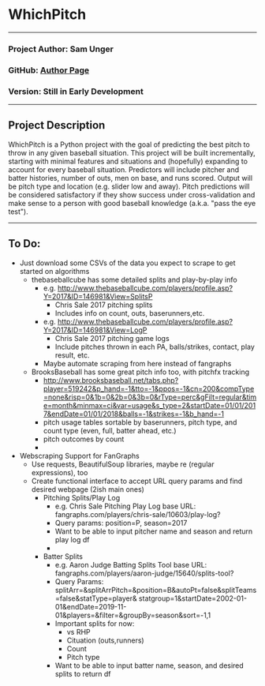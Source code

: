 # WhichPitch
***
### Project Author: Sam Unger
### GitHub: [Author Page](https://github.com/ungersk1998)
### Version: Still in Early Development
***
## Project Description
WhichPitch is a Python project with the goal of predicting the best pitch to throw in any given baseball situation. This 
project will be built incrementally, starting with minimal features and situations and (hopefully) expanding to account
for every baseball situation. Predictors will include pitcher and batter histories, number of outs, men on base, and runs
scored. Output will be pitch type and location (e.g. slider low and away). Pitch predictions will be considered satisfactory 
if they show success under cross-validation and make sense to a person with good baseball knowledge (a.k.a. "pass the eye 
test").
***
## To Do:
- Just download some CSVs of the data you expect to scrape to get started on algorithms
    - thebaseballcube has some detailed splits and play-by-play info
        - e.g. http://www.thebaseballcube.com/players/profile.asp?Y=2017&ID=146981&View=SplitsP
            - Chris Sale 2017 pitching splits
            - Includes info on count, outs, baserunners,etc.
        - e.g. http://www.thebaseballcube.com/players/profile.asp?Y=2017&ID=146981&View=LogP
            - Chris Sale 2017 pitching game logs
            - Include pitches thrown in each PA, balls/strikes, contact, play result, etc.
        - Maybe automate scraping from here instead of fangraphs
    - BrooksBaseball has some great pitch info too, with pitchfx tracking
        - http://www.brooksbaseball.net/tabs.php?player=519242&p_hand=-1&tto=-1&ppos=-1&cn=200&compType=none&risp=0&1b=0&2b=0&3b=0&rType=perc&gFilt=regular&time=month&minmax=ci&var=usage&s_type=2&startDate=01/01/2017&endDate=01/01/2018&balls=-1&strikes=-1&b_hand=-1
        - pitch usage tables sortable by baserunners, pitch type, and count type (even, full, batter ahead, etc.)
        - pitch outcomes by count
        - 
- Webscraping Support for FanGraphs
    - Use requests, BeautifulSoup libraries, maybe re (regular expressions), too
    - Create functional interface to accept URL query params and find desired webpage (2ish main ones)
        - Pitching Splits/Play Log
            - e.g. Chris Sale Pitching Play Log base URL: fangraphs.com/players/chris-sale/10603/play-log?
            - Query params: position=P, season=2017
            - Want to be able to input pitcher name and season and return play log df
            - 
        - Batter Splits
            - e.g. Aaron Judge Batting Splits Tool base URL: fangraphs.com/players/aaron-judge/15640/splits-tool?
            - Query Params: splitArr=&splitArrPitch=&position=B&autoPt=false&splitTeams=false&statType=player&
                statgroup=1&startDate=2002-01-01&endDate=2019-11-01&players=&filter=&groupBy=season&sort=-1,1
            - Important splits for now:
                - vs RHP
                - Cituation (outs,runners)
                - Count
                - Pitch type
            - Want to be able to input batter name, season, and desired splits to return df
                